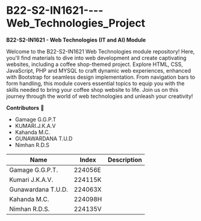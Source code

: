 # B22-S2-IN1621----Web_Technologies_Project

**B22-S2-IN1621 - Web Technologies (IT and AI) Module**

Welcome to the B22-S2-IN1621 Web Technologies module repository! Here, you'll find materials to dive into web development and create captivating websites, including a coffee shop-themed project. Explore HTML, CSS, JavaScript, PHP and MYSQL to craft dynamic web experiences, enhanced with Bootstrap for seamless design implementation. From navigation bars to form handling, this module covers essential topics to equip you with the skills needed to bring your coffee shop website to life. Join us on this journey through the world of web technologies and unleash your creativity!

**Contributors** 👥
- Gamage G.G.P.T
- KUMARI.J.K.A.V
- Kahanda M.C.
- GUNAWARDANA T.U.D
- Nimhan R.D.S


| Name                 | Index   | Description |
| ----                 | ------- | ----------- |
|   Gamage G.G.P.T.    | 224056E |             |
|   Kumari J.K.A.V.    | 224115K |             |
|   Gunawardana T.U.D. | 224063X |             |
|   Kahanda M.C.       | 224098H |             |
|   Nimhan R.D.S.      | 224135V |             |
